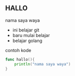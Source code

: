 ## HALLO
nama saya waya

- ini belajar git
- baru mulai belajar
- belajar golang

contoh kode
```go
func hallo(){
    println("nama saya waya")
}
```
